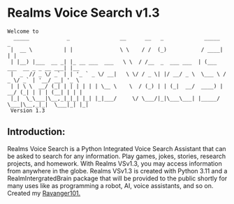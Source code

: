 # Realms Voice Search v1.3
```
Welcome to
  _____            _                __      __   _             _____                     _     
 |  __ \          | |               \ \    / /  (_)           / ____|                   | |    
 | |__) |___  __ _| |_ __ ___  ___   \ \  / /__  _  ___ ___  | (___   ___  __ _ _ __ ___| |__  
 |  _  // _ \/ _` | | '_ ` _ \/ __|   \ \/ / _ \| |/ __/ _ \  \___ \ / _ \/ _` | '__/ __| '_ \ 
 | | \ \  __/ (_| | | | | | | \__ \    \  / (_) | | (_|  __/  ____) |  __/ (_| | | | (__| | | |
 |_|  \_\___|\__,_|_|_| |_| |_|___/     \/ \___/|_|\___\___| |_____/ \___|\__,_|_|  \___|_| |_|
 Version 1.3
 ```
## Introduction:
Realms Voice Search is a Python Integrated Voice Search Assistant that can be asked to search for any information. Play games, jokes, stories, research projects, and homework. With Realms VSv1.3, you may access information from anywhere in the globe. Realms VSv1.3 is created with Python 3.11 and a RealmIntergratedBrain package that will be provided to the public shortly for many uses like as programming a robot, AI, voice assistants, and so on. Created my [Ravanger101.](https://github.com/Ravanger101)

